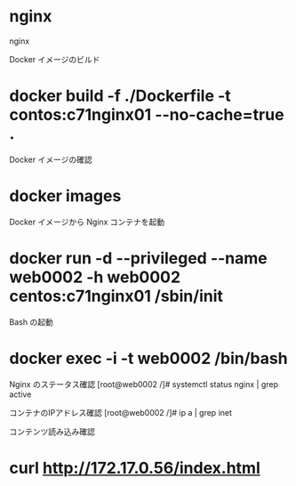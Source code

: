 # nginx
nginx

Docker イメージのビルド
 # docker build -f ./Dockerfile -t contos:c71nginx01 --no-cache=true .

Docker イメージの確認
 # docker images

Docker イメージから Nginx コンテナを起動
 # docker run -d --privileged --name web0002 -h web0002 centos:c71nginx01 /sbin/init

Bash の起動
 # docker exec -i -t web0002 /bin/bash

Nginx のステータス確認
[root@web0002 /]# systemctl status nginx | grep active

コンテナのIPアドレス確認
[root@web0002 /]# ip a | grep inet

コンテンツ読み込み確認
 # curl http://172.17.0.56/index.html
